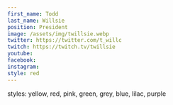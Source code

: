 ```yaml
---
first_name: Todd
last_name: Willsie
position: President
image: /assets/img/twillsie.webp
twitter: https://twitter.com/t_willc
twitch: https://twitch.tv/twillsie
youtube:
facebook:
instagram:
style: red
---
```


styles: yellow, red, pink, green, grey, blue, lilac, purple